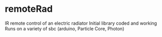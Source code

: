 # remoteRad
IR remote control of an electric radiator
Initial library coded and working
Runs on a variety of sbc (arduino, Particle Core, Photon)


